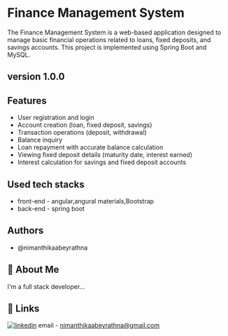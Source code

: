 # Finance Management System

The Finance Management System is a web-based application designed to manage basic financial operations related to loans, fixed deposits, and savings accounts. This project is implemented using Spring Boot and MySQL.

## version 1.0.0

## Features

- User registration and login
- Account creation (loan, fixed deposit, savings)
- Transaction operations (deposit, withdrawal)
- Balance inquiry
- Loan repayment with accurate balance calculation
- Viewing fixed deposit details (maturity date, interest earned)
- Interest calculation for savings and fixed deposit accounts


## Used tech stacks

- front-end - angular,angural materials,Bootstrap
- back-end - spring boot


## Authors

- @nimanthikaabeyrathna


## 🚀 About Me
I'm a full stack developer...


## 🔗 Links

[![linkedin](https://img.shields.io/badge/linkedin-0A66C2?style=for-the-badge&logo=linkedin&logoColor=white)](https://www.linkedin.com/in/nimanthika-abeyrathna-b27b48184/)
email - nimanthikaabeyrathna@gmail.com



